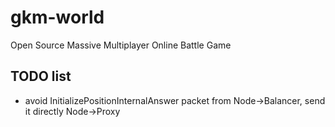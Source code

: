 # gkm-world
Open Source Massive Multiplayer Online Battle Game

## TODO list
* avoid InitializePositionInternalAnswer packet from Node->Balancer, send it directly Node->Proxy
